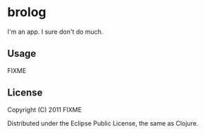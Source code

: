 # brolog

I'm an app. I sure don't do much.

## Usage

FIXME

## License

Copyright (C) 2011 FIXME

Distributed under the Eclipse Public License, the same as Clojure.
